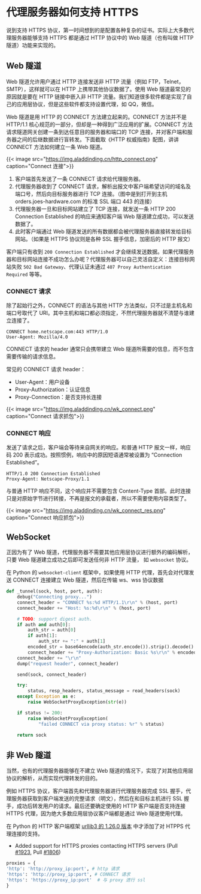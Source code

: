 # 代理服务器如何支持 HTTPS


说到支持 HTTPS 协议，第一时间想到的是配置各种复杂的证书。实际上大多数代理服务器能够支持 HTTPS 都是通过 HTTP 协议中的 Web 隧道（也有叫做 HTTP 隧道）功能来实现的。

## Web 隧道

Web 隧道允许用户通过 HTTP 连接发送非 HTTP 流量（例如 FTP，Telnet，SMTP），这样就可以在 HTTP 上携带其他协议数据了。使用 Web 隧道最常见的原因就是要在 HTTP 链接中嵌入非 HTTP 流量。我们知道很多软件都是实现了自己的应用层协议，但是这些软件都支持设置代理，如 QQ，微信。

Web 隧道是用 HTTP 的 CONNECT 方法建立起来的。CONNECT 方法并不是 HTTP/1.1 核心规范的一部分，但却是一种得到广泛应用的扩展。CONNECT 方法请求隧道网关创建一条到达任意目的服务器和端口的 TCP 连接，并对客户端和服务器之间的后继数据进行盲转发。下面截取《HTTP 权威指南》配图，讲讲 CONNECT 方法如何建立一条 Web 隧道。

{{< image src="https://img.aladdinding.cn/http_connect.png" caption="Connect 连接">}}


1. 客户端首先发送了一条 CONNECT 请求给代理服务器。
2. 代理服务器收到了 CONNECT 请求，解析出报文中客户端希望访问的域名及端口号，然后向目标服务器进行 TCP 连接。（图中是到打开到主机 orders.joes-hardware.com 的标准 SSL 端口 443 的连接）
3. 代理服务器一旦和目标网站建立了 TCP 连接，就发送一条 HTTP 200 Connection Established 的响应来通知客户端 Web 隧道建立成功，可以发送数据了。
4. 此时客户端通过 Web 隧道发送的所有数据都会被代理服务器直接转发给目标网站。（如果是 HTTPS 协议则是各种 SSL 握手信息，加密后的 HTTP 报文）

客户端只有收到 `200 Connection Established` 才会继续发送数据。如果代理服务器和目标网站连接不成功怎么办呢？代理服务器可以自己灵活自定义：连接目标网站失败 `502 Bad Gateway`、代理认证未通过 `407 Proxy Authentication Required` 等等。

### CONNECT 请求

除了起始行之外，CONNECT 的语法与其他 HTTP 方法类似，只不过是主机名和端口号取代了 URI。其中主机和端口都必须指定，不然代理服务器就不清楚与谁建立连接了。

```
CONNECT home.netscape.com:443 HTTP/1.0
User-Agent: Mozilla/4.0
```

CONNECT 请求的 header 通常只会携带建立 Web 隧道所需要的信息，而不包含需要传输的请求信息。

常见的 CONNECT 请求 header：

- User-Agent：用户设备
- Proxy-Authorization：认证信息
- Proxy-Connection：是否支持长连接

{{< image src="https://img.aladdinding.cn/wk_connect.png" caption="Connect 请求抓包">}}

### CONNECT 响应

发送了请求之后，客户端会等待来自网关的响应。和普通 HTTP 报文一样，响应码 200 表示成功。按照惯例，响应中的原因短语通常被设置为 “Connection Established”。

```
HTTP/1.0 200 Connection Established
Proxy-Agent: Netscape-Proxy/1.1
```

与普通 HTTP 响应不同，这个响应并不需要包含 Content-Type 首部。此时连接只是对原始字节进行转接，不再是报文的承载者，所以不需要使用内容类型了。

{{< image src="https://img.aladdinding.cn/wk_connect_res.png" caption="Connect 响应抓包">}}

## WebSocket

正因为有了 Web 隧道，代理服务器不需要其他应用层协议进行额外的编码解析，只要 Web 隧道建立成功之后即可发送任何非 HTTP 流量， 如 `websocket` 协议。

在 Python 的 `websocket-client` 框架中，如果使用 HTTP 代理，首先会对代理发送 CONNECT 连接建立 Web 隧道，然后在传输 ws、wss 协议数据

```python
def _tunnel(sock, host, port, auth):
    debug("Connecting proxy...")
    connect_header = "CONNECT %s:%d HTTP/1.1\r\n" % (host, port)
    connect_header += "Host: %s:%d\r\n" % (host, port)

    # TODO: support digest auth.
    if auth and auth[0]:
        auth_str = auth[0]
        if auth[1]:
            auth_str += ":" + auth[1]
        encoded_str = base64encode(auth_str.encode()).strip().decode().replace('\n', '')
        connect_header += "Proxy-Authorization: Basic %s\r\n" % encoded_str
    connect_header += "\r\n"
    dump("request header", connect_header)

    send(sock, connect_header)

    try:
        status, resp_headers, status_message = read_headers(sock)
    except Exception as e:
        raise WebSocketProxyException(str(e))

    if status != 200:
        raise WebSocketProxyException(
            "failed CONNECT via proxy status: %r" % status)

    return sock
```

## 非 Web 隧道

当然，也有的代理服务器能够在不建立 Web 隧道的情况下，实现了对其他应用层协议的解析，从而实现代理转发的目的。

例如 HTTPS 协议，客户端首先和代理服务器进行代理服务器完成 SSL 握手，代理服务器获取到客户端发送的完整请求（明文），然后在和目标主机进行 SSL 握手，成功后转发用户的请求。最后还要确定使用的 HTTP 客户端是否支持连接 HTTPS 代理，因为绝大多数应用层协议客户端都是通过 Web 隧道使用代理。

在 Python 的 HTTP 客户端框架 [urllib3 的 1.26.0 版本](https://github.com/urllib3/urllib3/releases/tag/1.26.0) 中才添加了对 HTPPS 代理连接的支持。

- Added support for HTTPS proxies contacting HTTPS servers (Pull [#1923](https://github.com/urllib3/urllib3/pull/1923), Pull [#1806](https://github.com/urllib3/urllib3/pull/1806))

```python
proxies = {
'http': 'http://proxy_ip:port', # http 请求
'https': 'http://proxy_ip:port', # CONNECT 请求
'https': 'https://proxy_ip:port'  # 与 proxy 进行 ssl
}
```
